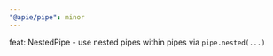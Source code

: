 ```yaml
---
"@apie/pipe": minor
---
```


feat: NestedPipe - use nested pipes within pipes via `pipe.nested(...)`
